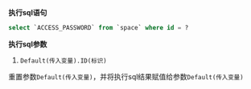 <p class="panel-title"><b>执行sql语句</b></p>

```sql
select `ACCESS_PASSWORD` from `space` where id = ?
```

<p class="panel-title"><b>执行sql参数</b></p>

1. `Default(传入变量).ID(标识)`

重置参数`Default(传入变量)`，并将执行sql结果赋值给参数`Default(传入变量)`
